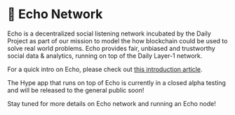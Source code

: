 # 📶 Echo Network

Echo is a decentralized social listening network incubated by the Daily Project as part of our mission to model the how blockchain could be used to solve real world problems. Echo provides fair, unbiased and trustworthy social data & analytics, running on top of the Daily Layer-1 network.&#x20;

For a quick intro on Echo, please check out [this introduction article](https://medium.com/dailycrypto-me/introducing-daily-echo-a-social-listening-platform-4d099e118ea6).&#x20;

The Hype app that runs on top of Echo is currently in a closed alpha testing and will be released to the general public soon!&#x20;



Stay tuned for more details on Echo network and running an Echo node!&#x20;

